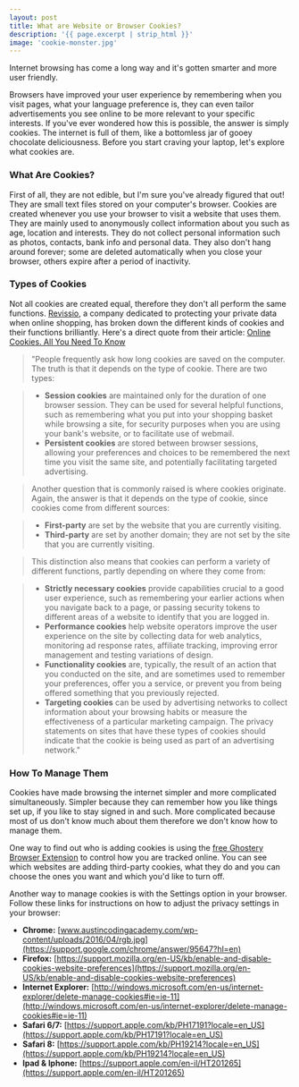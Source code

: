 ```yaml
---
layout: post
title: What are Website or Browser Cookies?
description: '{{ page.excerpt | strip_html }}'
image: 'cookie-monster.jpg'
---
```



Internet browsing has come a long way and it's gotten smarter and more user friendly.

Browsers have improved your user experience by remembering when you visit pages, what your language preference is, they can even tailor advertisements you see online to be more relevant to your specific interests. If you've ever wondered how this is possible, the answer is simply cookies. The internet is full of them, like a bottomless jar of gooey chocolate deliciousness.
Before you start craving your laptop, let's explore what cookies are.



### **What Are Cookies?**

First of all, they are not edible, but I'm sure you've already figured that out!
They are small text files stored on your computer's browser. Cookies are created whenever you use your browser to visit a website that uses them.
They are mainly used to anonymously collect information about you such as age, location and interests. They do not collect personal information such as photos, contacts, bank info and personal data. They also don't hang around forever; some are deleted automatically when you close your browser, others expire after a period of inactivity.



### **Types of Cookies**

Not all cookies are created equal, therefore they don't all perform the same functions.
[Revissio](http://www.revissio.com), a company dedicated to protecting your private data when online shopping, has broken down the different kinds of cookies and their functions brilliantly. Here's a direct quote from their article: [Online Cookies. All You Need To Know](http://www.revissio.com/online-cookies-all-you-need-to-know/)



> "People frequently ask how long cookies are saved on the computer. The truth is that it depends on the type of cookie. There are two types:

> - **Session cookies** are maintained only for the duration of one browser session. They can be used for several helpful functions, such as remembering what you put into your shopping basket while browsing a site, for security purposes when you are using your bank's website, or to facilitate use of webmail.
> - **Persistent cookies** are stored between browser sessions, allowing your preferences and choices to be remembered the next time you visit the same site, and potentially facilitating targeted advertising.
>

>
> Another question that is commonly raised is where cookies originate. Again, the answer is that it depends on the type of cookie, since cookies come from different sources:



> - **First-party** are set by the website that you are currently visiting.
> - **Third-party** are set by another domain; they are not set by the site that you are currently visiting.
>

>
> This distinction also means that cookies can perform a variety of different functions, partly depending on where they come from:



> - **Strictly necessary cookies** provide capabilities crucial to a good user experience, such as remembering your earlier actions when you navigate back to a page, or passing security tokens to different areas of a website to identify that you are logged in.
> - **Performance cookies** help website operators improve the user experience on the site by collecting data for web analytics, monitoring ad response rates, affiliate tracking, improving error management and testing variations of design.
> - **Functionality cookies** are, typically, the result of an action that you conducted on the site, and are sometimes used to remember your preferences, offer you a service, or prevent you from being offered something that you previously rejected.
> - **Targeting cookies** can be used by advertising networks to collect information about your browsing habits or measure the effectiveness of a particular marketing campaign. The privacy statements on sites that have these types of cookies should indicate that the cookie is being used as part of an advertising network."
>

>



### **How To Manage Them**


Cookies have made browsing the internet simpler and more complicated simultaneously.
Simpler because they can remember how you like things set up, if you like to stay signed in and such.
More complicated because most of us don't know much about them therefore we don't know how to manage them.

One way to find out who is adding cookies is using the [free Ghostery Browser Extension](https://www.ghostery.com/our-solutions/ghostery-browser-extension/) to control how you are tracked online. You can see which websites are adding third-party cookies, what they do and you can choose the ones you want and which you'd like to turn off.

Another way to manage cookies is with the Settings option in your browser.
Follow these links for instructions on how to adjust the privacy settings in your browser:

- **Chrome:** [www.austincodingacademy.com/wp-content/uploads/2016/04/rgb.jpg](https://support.google.com/chrome/answer/95647?hl=en)
- **Firefox:** [https://support.mozilla.org/en-US/kb/enable-and-disable-cookies-website-preferences](https://support.mozilla.org/en-US/kb/enable-and-disable-cookies-website-preferences)
- **Internet Explorer:** [http://windows.microsoft.com/en-us/internet-explorer/delete-manage-cookies#ie=ie-11](http://windows.microsoft.com/en-us/internet-explorer/delete-manage-cookies#ie=ie-11)
- **Safari 6/7:** [https://support.apple.com/kb/PH17191?locale=en_US](https://support.apple.com/kb/PH17191?locale=en_US)
- **Safari 8:** [https://support.apple.com/kb/PH19214?locale=en_US](https://support.apple.com/kb/PH19214?locale=en_US)
- **Ipad & Iphone:** [https://support.apple.com/en-il/HT201265](https://support.apple.com/en-il/HT201265)
